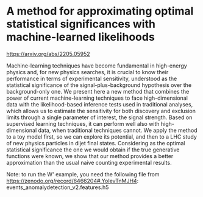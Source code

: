 # A method for approximating optimal statistical significances with machine-learned likelihoods
https://arxiv.org/abs/2205.05952

Machine-learning techniques have become fundamental in high-energy physics and, for new physics searches, it is crucial to know their performance in terms of experimental sensitivity, understood as the statistical significance of the signal-plus-background hypothesis over the background-only one. We present here a new method that combines the power of current machine-learning techniques to face high-dimensional data with the likelihood-based inference tests used in traditional analyses, which allows us to estimate the sensitivity for both discovery and exclusion limits through a single parameter of interest, the signal strength. Based on supervised learning techniques, it can perform well also with high-dimensional data, when traditional techniques cannot. We apply the method to a toy model first, so we can explore its potential, and then to a LHC study of new physics particles in dijet final states. Considering as the optimal statistical significance the one we would obtain if the true generative functions were known, we show that our method provides a better approximation than the usual naive counting experimental results. 



Note: to run the W' example, you need the following file from https://zenodo.org/record/6466204#.YoIevTnMJH4:
events_anomalydetection_v2.features.h5
